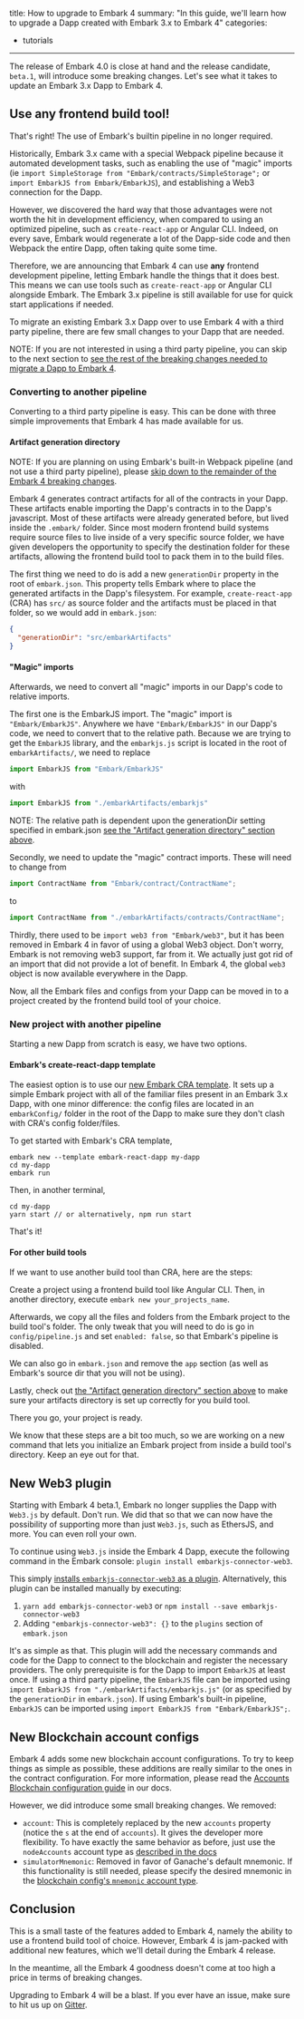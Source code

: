 title: How to upgrade to Embark 4
summary: "In this guide, we'll learn how to upgrade a Dapp created with Embark 3.x to Embark 4"
categories:
  - tutorials
---

The release of Embark 4.0 is close at hand and the release candidate, `beta.1`, will introduce some breaking changes. Let's see what it takes to update an Embark 3.x Dapp to Embark 4.

## Use **any** frontend build tool!

That's right! The use of Embark's builtin pipeline in no longer required.

Historically, Embark 3.x came with a special Webpack pipeline because it automated development tasks, such as enabling the use of "magic" imports (ie `import SimpleStorage from "Embark/contracts/SimpleStorage";` or `import EmbarkJS from Embark/EmbarkJS`), and establishing a Web3 connection for the Dapp.

However, we discovered the hard way that those advantages were not worth the hit in development efficiency, when compared to using an optimized pipeline, such as `create-react-app` or Angular CLI. Indeed, on every save, Embark would regenerate a lot of the Dapp-side code and then Webpack the entire Dapp, often taking quite some time.

Therefore, we are announcing that Embark 4 can use **any** frontend development pipeline, letting Embark handle the things that it does best. This means we can use tools such as `create-react-app` or Angular CLI alongside Embark. The Embark 3.x pipeline is still available for use for quick start applications if needed.

To migrate an existing Embark 3.x Dapp over to use Embark 4 with a third party pipeline, there are few small changes to your Dapp that are needed.

NOTE: If you are not interested in using a third party pipeline, you can skip to the next section to [see the rest of the breaking changes needed to migrate a Dapp to Embark 4](#New-Web3-plugin).

### Converting to another pipeline

Converting to a third party pipeline is easy. This can be done with three simple improvements that Embark 4 has made available for us.

#### Artifact generation directory

NOTE: If you are planning on using Embark's built-in Webpack pipeline (and not use a third party pipeline), please [skip down to the remainder of the Embark 4 breaking changes](#New-Web3-plugin).

Embark 4 generates contract artifacts for all of the contracts in your Dapp. These artifacts enable importing the Dapp's contracts in to the Dapp's javascript. Most of these artifacts were already generated before, but lived inside the `.embark/` folder. Since most modern frontend build systems require source files to live inside of a very specific source folder, we have given developers the opportunity to specify the destination folder for these artifacts, allowing the frontend build tool to pack them in to the build files.

The first thing we need to do is add a new `generationDir` property in the root of `embark.json`. This property tells Embark where to place the generated artifacts in the Dapp's filesystem. For example, `create-react-app` (CRA) has `src/` as source folder and the artifacts must be placed in that folder, so we would add in `embark.json`:

```json
{
  "generationDir": "src/embarkArtifacts"
}
```

#### "Magic" imports
Afterwards, we need to convert all "magic" imports in our Dapp's code to relative imports.

The first one is the EmbarkJS import. The "magic" import is `"Embark/EmbarkJS"`. Anywhere we have `"Embark/EmbarkJS"` in our Dapp's code, we need to convert that to the relative path. Because we are trying to get the `EmbarkJS` library, and the `embarkjs.js` script is located in the root of  `embarkArtifacts/`, we need to replace

```javascript
import EmbarkJS from "Embark/EmbarkJS"
```
with
```javascript
import EmbarkJS from "./embarkArtifacts/embarkjs"
```
NOTE: The relative path is dependent upon the generationDir setting specified in embark.json [see the "Artifact generation directory" section above](#Artifact-generation-directory).

Secondly, we need to update the "magic" contract imports. These will need to change from

```javascript
import ContractName from "Embark/contract/ContractName";
```
to
```javascript
import ContractName from "./embarkArtifacts/contracts/ContractName";
```

Thirdly, there used to be `import web3 from "Embark/web3"`, but it has been removed in Embark 4 in favor of using a global Web3 object. Don't worry, Embark is not removing web3 support, far from it. We actually just got rid of an import that did not provide a lot of benefit. In Embark 4, the global `web3` object is now available everywhere in the Dapp.

Now, all the Embark files and configs from your Dapp can be moved in to a project created by the frontend build tool of your choice.

### New project with another pipeline

Starting a new Dapp from scratch is easy, we have two options.

#### Embark's create-react-dapp template

The easiest option is to use our [new Embark CRA template](https://github.com/embark-framework/embark-create-react-dapp-template). It sets up a simple Embark project with all of the familiar files present in an Embark 3.x Dapp, with one minor difference: the config files are located in an `embarkConfig/` folder in the root of the Dapp to make sure they don't clash with CRA's config folder/files.

To get started with Embark's CRA template,

```
embark new --template embark-react-dapp my-dapp
cd my-dapp
embark run
```

Then, in another terminal,

```
cd my-dapp
yarn start // or alternatively, npm run start
```

That's it!

#### For other build tools

If we want to use another build tool than CRA, here are the steps:

Create a project using a frontend build tool like Angular CLI. Then, in another directory, execute `embark new your_projects_name`.

Afterwards, we copy all the files and folders from the Embark project to the build tool's folder. The only tweak that you will need to do is go in `config/pipeline.js` and set `enabled: false`, so that Embark's pipeline is disabled.

We can also go in `embark.json` and remove the `app` section (as well as Embark's source dir that you will not be using).

Lastly, check out [the "Artifact generation directory" section above](#Artifact-generation-directory) to make sure your artifacts directory is set up correctly for you build tool.

There you go, your project is ready.

We know that these steps are a bit too much, so we are working on a new command that lets you initialize an Embark project from inside a build tool's directory. Keep an eye out for that.

## New Web3 plugin

Starting with Embark 4 beta.1, Embark no longer supplies the Dapp with `Web3.js` by default. Don't run. We did that so that we can now have the possibility of supporting more than just `Web3.js`, such as EthersJS, and more. You can even roll your own.

To continue using `Web3.js` inside the Embark 4 Dapp, execute the following command in the Embark console: `plugin install embarkjs-connector-web3`.

This simply [installs `embarkjs-connector-web3` as a plugin](https://embark.status.im/docs/installing_plugins.html). Alternatively, this plugin can be installed manually by executing:
1. `yarn add embarkjs-connector-web3` or `npm install --save embarkjs-connector-web3`
2. Adding `"embarkjs-connector-web3": {}` to the `plugins` section of `embark.json`

It's as simple as that. This plugin will add the necessary commands and code for the Dapp to connect to the blockchain and register the necessary providers. The only prerequisite is for the Dapp to import `EmbarkJS` at least once. If using a third party pipeline, the `EmbarkJS` file can be imported using `import EmbarkJS from "./embarkArtifacts/embarkjs.js"` (or as specified by the `generationDir` in `embark.json`). If using Embark's built-in pipeline, `EmbarkJS` can be imported using `import EmbarkJS from "Embark/EmbarkJS";`.

## New Blockchain account configs

Embark 4 adds some new blockchain account configurations. To try to keep things as simple as possible, these additions are really similar to the ones in the contract configuration. For more information, please read the [Accounts Blockchain configuration guide](https://embark.status.im/docs/blockchain_accounts_configuration.html) in our docs.

However, we did introduce some small breaking changes. We removed:
- `account`: This is completely replaced by the new `accounts` property (notice the `s` at the end of `accounts`). It gives the developer more flexibility. To have exactly the same behavior as before, just use the `nodeAccounts` account type as [described in the docs](https://embark.status.im/docs/blockchain_accounts_configuration.md#parameter-descriptions)
- `simulatorMnemonic`: Removed in favor of Ganache's default mnemonic. If this functionality is still needed, please specify the desired mnemonic in the [blockchain config's `mnemonic` account type](https://embark.status.im/docs/blockchain_accounts_configuration.md#parameter-descriptions).

## Conclusion

This is a small taste of the features added to Embark 4, namely the ability to use a frontend build tool of choice. However, Embark 4 is jam-packed with additional new features, which we'll detail during the Embark 4 release.

In the meantime, all the Embark 4 goodness doesn't come at too high a price in terms of breaking changes.

Upgrading to Embark 4 will be a blast. If you ever have an issue, make sure to hit us up on [Gitter](https://gitter.im/embark-framework/Lobby).
